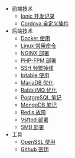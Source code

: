 * 前端技术
    <!-- * [H5 WebApi](pages/front/webapi)
    * [ES6 常用技巧](pages/front/es6)
    * [Angular 开发记录](pages/front/angular)
    * [RxJS 笔记汇总](pages/front/rxjs) -->
    * [Ionic 开发记录](pages/front/ionic)
    * [Cordova 自定义插件](pages/front/plugman)
    <!-- * [PouchDB 笔记汇总](pages/front/pouchdb) -->
    <!-- * [Electron 笔记汇总](pages/front/electron) -->
    <!-- * [Service Work](pages/front/service_work) -->
* 后端技术
    * [Docker 使用](pages/op/docker)
    * [Linux 常用命令](pages/op/linux)
    * [NGINX 部署](pages/op/nginx_install)
    * [PHP-FPM 部署](pages/op/php-fpm_install)
    * [SSH 频繁掉线](pages/op/ssh_disconnect)
    * [Iptable 使用](pages/op/iptable)
    * [MariaDB 优化](pages/db/mariadb)
    * [RabbitMQ 优化](pages/service/rabbitmq)
    * [PostgreSQL 笔记](pages/db/pgsql_ext)
    * [MongoDB 笔记](pages/db/mongodb)
    * [Redis 故障](pages/op/redis_rdb)
    <!-- * [CouchDB 部署](pages/db/couchdb) -->
    * [Vsftpd 部署](pages/op/vsftp)
    * [SMB 部署](pages/op/smb)
* 工具
    * [OpenSSL 使用](pages/other/openssl)
    * [Github 密钥](pages/other/git_ssh)
